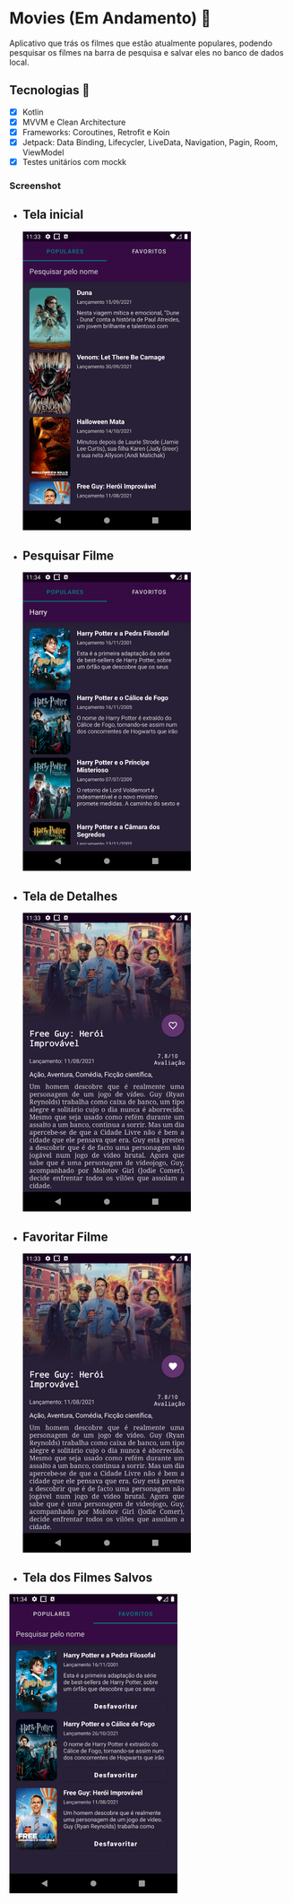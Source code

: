 # Movies (Em Andamento)  :movie_camera:

Aplicativo que trás os filmes que estão atualmente populares, podendo pesquisar os filmes na barra de pesquisa e salvar eles no banco de dados local.

## Tecnologias :rocket:

- [x] Kotlin
- [x] MVVM e Clean Architecture
- [x] Frameworks: Coroutines, Retrofit e Koin
- [x] Jetpack: Data Binding, Lifecycler, LiveData, Navigation, Pagin, Room, ViewModel
- [x] Testes unitários com mockk

### Screenshot

- ## Tela inicial

  <img src="imagens\Tela inical.png" width="300"/>

- ## Pesquisar Filme

  <img src="imagens\Search.png" width="300"/>

- ## Tela de Detalhes

  <img src="imagens\Tela de Detalhes.png" width="300"/>

- ## Favoritar Filme

  <img src="imagens\Favoritar.png" width="300"/>

- ## Tela dos Filmes Salvos

<img src="imagens\Favoritos.png" width="300"/>
